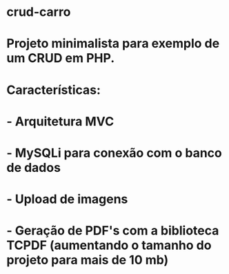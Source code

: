 # crud-carro

# Projeto minimalista para exemplo de um CRUD em PHP.

# Características:

# - Arquitetura MVC
# - MySQLi para conexão com o banco de dados
# - Upload de imagens
# - Geração de PDF's com a biblioteca TCPDF (aumentando o tamanho do projeto para mais de 10 mb)


